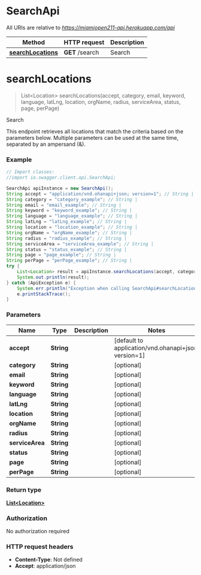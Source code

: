 # SearchApi

All URIs are relative to *https://miamiopen211-api.herokuapp.com/api*

Method | HTTP request | Description
------------- | ------------- | -------------
[**searchLocations**](SearchApi.md#searchLocations) | **GET** /search | Search


<a name="searchLocations"></a>
# **searchLocations**
> List&lt;Location&gt; searchLocations(accept, category, email, keyword, language, latLng, location, orgName, radius, serviceArea, status, page, perPage)

Search

This endpoint retrieves all locations that match the criteria based on the parameters below. Multiple parameters can be used at the same time, separated by an ampersand (&amp;).

### Example
```java
// Import classes:
//import io.swagger.client.api.SearchApi;

SearchApi apiInstance = new SearchApi();
String accept = "application/vnd.ohanapi+json; version=1"; // String | 
String category = "category_example"; // String | 
String email = "email_example"; // String | 
String keyword = "keyword_example"; // String | 
String language = "language_example"; // String | 
String latLng = "latLng_example"; // String | 
String location = "location_example"; // String | 
String orgName = "orgName_example"; // String | 
String radius = "radius_example"; // String | 
String serviceArea = "serviceArea_example"; // String | 
String status = "status_example"; // String | 
String page = "page_example"; // String | 
String perPage = "perPage_example"; // String | 
try {
    List<Location> result = apiInstance.searchLocations(accept, category, email, keyword, language, latLng, location, orgName, radius, serviceArea, status, page, perPage);
    System.out.println(result);
} catch (ApiException e) {
    System.err.println("Exception when calling SearchApi#searchLocations");
    e.printStackTrace();
}
```

### Parameters

Name | Type | Description  | Notes
------------- | ------------- | ------------- | -------------
 **accept** | **String**|  | [default to application/vnd.ohanapi+json; version&#x3D;1]
 **category** | **String**|  | [optional]
 **email** | **String**|  | [optional]
 **keyword** | **String**|  | [optional]
 **language** | **String**|  | [optional]
 **latLng** | **String**|  | [optional]
 **location** | **String**|  | [optional]
 **orgName** | **String**|  | [optional]
 **radius** | **String**|  | [optional]
 **serviceArea** | **String**|  | [optional]
 **status** | **String**|  | [optional]
 **page** | **String**|  | [optional]
 **perPage** | **String**|  | [optional]

### Return type

[**List&lt;Location&gt;**](Location.md)

### Authorization

No authorization required

### HTTP request headers

 - **Content-Type**: Not defined
 - **Accept**: application/json

